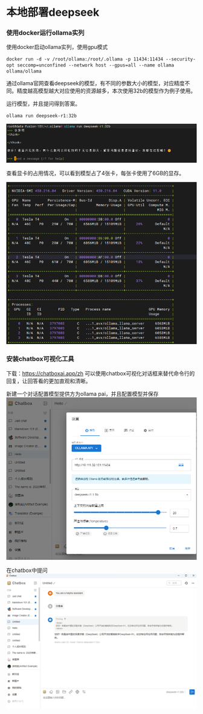 # 本地部署deepseek

### 使用docker运行ollama实列
使用docker启动ollama实列，使用gpu模式
```
docker run -d -v /root/ollama:/root/.ollama -p 11434:11434 --security-opt seccomp=unconfined --network host --gpus=all --name ollama ollama/ollama
```

通过ollama官网查看deepseek的模型，有不同的参数大小的模型，对应精度不同。精度越高模型越大对应使用的资源越多，本次使用32b的模型作为例子使用。

运行模型，并且提问得到答案。
```shell
ollama run deepseek-r1:32b
```

![ollama](../../images/deepseek/deepseek-run.png)

查看显卡的占用情况，可以看到模型占了4张卡，每张卡使用了6GB的显存。

![ollama](../../images/deepseek/nvidia1.png)

### 安装chatbox可视化工具
下载：https://chatboxai.app/zh 
可以使用chatbox可视化对话框来替代命令行的回复，让回答看的更加直观和清晰。

新建一个对话配置模型提供方为ollama pai，并且配置模型并保存
![ollama](../../images/deepseek/chatbox1.png)

在chatbox中提问
![ollama](../../images/deepseek/chatbox2.png)